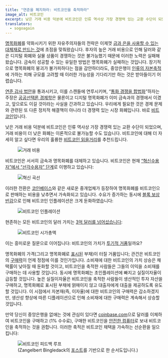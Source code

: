 ```yaml
---
title: "연준을 폐지하라: 비트코인을 축적하라"
image_alt: 비트코인
excerpt: 낮은 거래 비용 덕분에 비트코인은 인류 역사상 가장 경쟁력 있는 교환 수단이 되었으며, 거래 비용이 더 낮은 화폐는 이론적으로 불가능할 수도 있습니다. 비트코인에 대해 더 자세히 알고 싶다면 우리의 훌륭한 비트코인 읽을거리를 추천드립니다.
translators:
  - sogoagain
---
```


[명목화폐](http://en.wikipedia.org/wiki/Fiat_money)를 약화시키기 위한 자유주의자들의 전략은 이제껏 [금과 은을 사용할 수 있는 대체재로 만드는 것](http://constitution.org/mon/greenspan_gold.htm)에 초점을 맞춰왔습니다. 후자의 높은 거래 비용으로 인해 달러와 같은 디지털 화폐와 실물 상품이 경쟁하는 것은 불가능했기 때문에 이러한 노력은 실패해 왔습니다. 금속이 성공할 수 있는 유일한 방법은 명목화폐가 실패하는 것입니다. 장기적으로 명목화폐의 붕괴가 불가피하다는 점을 감안하더라도, 중앙은행이 [인류의 자본축적](http://mises.org/efandi/ch4.asp)에 가하는 피해 규모를 고려할 때 이러한 가능성을 기다리기만 하는 것은 받아들이기 어렵습니다.

[연준 감사 법안](http://en.wikipedia.org/wiki/Federal_Reserve_Transparency_Act)을 통과시키고, 이를 스캔들에 연루시키며, “[통화 경쟁을 합법화](http://www.freedomworks.org/blog/jborowski/legalize-competing-currencies)”하자는 주장은 [공공선택론 경제학](http://en.wikipedia.org/wiki/Public_choice_theory)은 물론이고 디지털 명목화폐가 이미 금속과의 경쟁에서 이겼고, 앞으로도 이길 것이라는 사실을 간과하고 있습니다. 우리에게 필요한 것은 경제 문제와 관련된 또 다른 정치적 해결책이 아니라 더 경쟁력 있는 시장 화폐입니다. 바로 [비트코인](http://en.wikipedia.org/wiki/Bitcoin)입니다.

낮은 거래 비용 덕분에 비트코인은 인류 역사상 가장 경쟁력 있는 교환 수단이 되었으며, 거래 비용이 더 낮은 화폐는 이론적으로 불가능할 수도 있습니다. 비트코인에 대해 더 자세히 알고 싶다면 우리의 훌륭한 [비트코인 읽을거리](http://themisescircle.org/blog/2013/01/25/a-bitcoin-reader/)를 추천드립니다.

<figure>
  <img src="/static/img/mempool/end-the-fed-hoard-bitcoins/transactioncosts.jpg" alt="거래 비용" />
</figure>

비트코인은 서서히 금속과 명목화폐를 대체하고 있습니다. 비트코인은 현재 [“혁신수용자”에서 “선각수용자” 단계](http://en.wikipedia.org/wiki/Technology_adoption_lifecycle)로 이행하고 있습니다:

<figure>
  <img src="/static/img/mempool/end-the-fed-hoard-bitcoins/innovationcurve.jpg" alt="혁신 곡선" />
</figure>

이러한 전환은 [코인베이스](https://coinbase.com/about)와 같은 새로운 중개업체가 등장하여 명목화폐를 비트코인으로 판매하는 비용을 낮추면서 가속화되고 있습니다. 수요가 증가하는 동시에 [블록 보상 반감](http://bitcoinmagazine.com/block-reward-halving-a-guide/)으로 인해 비트코인 인플레이션은 크게 둔화하였습니다:

<figure>
  <img src="/static/img/mempool/end-the-fed-hoard-bitcoins/Bitcoin-Inflation.png" alt="비트코인 인플레이션" />
</figure>

현존하는 모든 비트코인의 달러 가치는 [3억 달러를 넘어섰습니다](https://blockchain.info/charts/market-cap):

<figure>
  <img src="/static/img/mempool/end-the-fed-hoard-bitcoins/marketcap.jpg" alt="비트코인 시가총액" />
</figure>

이는 흥미로운 질문으로 이어집니다: 비트코인의 가치가 [투기적 거품](http://en.wikipedia.org/wiki/Economic_bubble)일까요?

명목화폐의 가격(그리고 명목화폐로 [표시된](http://www.investopedia.com/terms/d/denomination.asp) 부채)이 터질 거품입니다; 관건은 비트코인의 [구매력](http://en.wikipedia.org/wiki/Purchasing_power)이 언제 정점에 이를 것인가입니다. 소비재에 대한 비트코인의 가치 상승은 채택률이 낮아질 때 둔화할 것이고, 비트코인을 축적한 사람들은 그들의 이익을 소비재를 구매하는 데 사용할 것입니다. 동시에 명목화폐는 초인플레이션에 빠지고 실질이자율이 급등할 것입니다. 높은 실질이자율은 비트코인을 축적한 사람들이 생산적인 투자 자산을 구매하고, 명목화폐로 표시된 부채에 얽매이지 않고 대출자에게 대출을 제공하도록 유도할 것입니다. 이 시점에서 자본재(즉, 이자율)에 대한 비트코인의 구매력은 감소하겠지만, 생산성 향상에 따른 디플레이션으로 인해 소비재에 대한 구매력은 계속해서 상승할 것입니다.

만약 당신이 중앙은행을 없애는 것에 관심이 있다면 [coinbase.com](http://www.coinbase.com)으로 달러를 이체하여 비트코인을 구매하고 (1% 수수료), 구매한 비트코인을 [안전한 컴퓨터](https://en.bitcoin.it/wiki/Securing_your_wallet)로 보내 비트코인을 축적하는 것을 권합니다. 이러한 축적은 비트코인 채택을 가속하는 선순환을 일으킵니다:

<figure>
  <img src="/static/img/mempool/end-the-fed-hoard-bitcoins/bitcoinfeedbackloops.jpg" alt="비트코인 피드백 루프" />
  <figcaption>(Zangelbert Bingledack의 <a href="https://bitcointalk.org/index.php?topic=144911.0">포스트</a>를 기반으로 한 순서도입니다.)</figcaption>
</figure>
